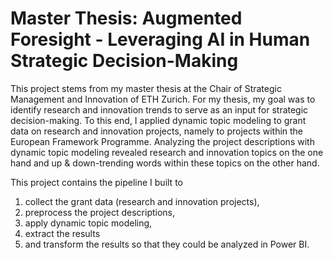 # Master Thesis: Augmented Foresight - Leveraging AI in Human Strategic Decision-Making

This project stems from my master thesis at the Chair of Strategic Management and Innovation of ETH Zurich. For my thesis, my goal was to identify research and innovation trends to serve as an input for strategic decision-making. To this end, I applied dynamic topic modeling to grant data on research and innovation projects, namely to projects within the European Framework Programme. Analyzing the project descriptions with dynamic topic modeling revealed research and innovation topics on the one hand and up & down-trending words within these topics on the other hand.

This project contains the pipeline I built to 
1. collect the grant data (research and innovation projects),
2. preprocess the project descriptions,
3. apply dynamic topic modeling,
4. extract the results 
5. and transform the results so that they could be analyzed in Power BI.
